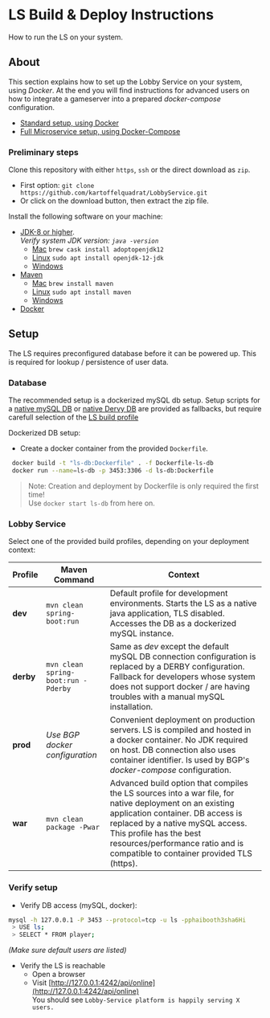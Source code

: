 # LS Build & Deploy Instructions

How to run the LS on your system.

## About

This section explains how to set up the Lobby Service on your system, using *Docker*. At the end you will find instructions for advanced users on how to integrate a gameserver into a prepared *docker-compose* configuration. 

 * [Standard setup, using Docker](#standard-setup)
 * [Full Microservice setup, using Docker-Compose](#advanced-setup)

### Preliminary steps

Clone this repository with either ```https```, ```ssh``` or the direct download as ```zip```.

 * First option: ```git clone https://github.com/kartoffelquadrat/LobbyService.git```
 * Or click on the download button, then extract the zip file.

Install the following software on your machine:

 * [JDK-8 or higher](https://www.oracle.com/java/technologies/javase-jdk14-downloads.html).  
 *Verify system JDK version: ```java -version```*
   * [Mac](https://brew.sh/) ```brew cask install adoptopenjdk12```
   * [Linux](https://linux.die.net/man/8/apt-get) ```sudo apt install openjdk-12-jdk```
   * [Windows](https://www.oracle.com/java/technologies/javase-jdk14-downloads.html)
 * [Maven](https://maven.apache.org/)
   * [Mac](https://brew.sh/) ```brew install maven```
   * [Linux](https://linux.die.net/man/8/apt-get) ```sudo apt install maven```
   * [Windows](https://maven.apache.org/download.cgi)
 * [Docker](https://docs.docker.com/get-docker)

## Setup

The LS requires preconfigured database before it can be powered up. This is required for lookup / persistence of user data.

### Database

The recommended setup is a dockerized mySQL db setup. Setup scripts for a [native mySQL DB](../ls-db-setup.sql) or [native Dervy DB](ls-derby-setup.sql) are provided as fallbacks, but require carefull selection of the [LS build profile](#lobby-service)

Dockerized DB setup:

 * Create a docker container from the provided ```Dockerfile```. 
 ```bash
  docker build -t "ls-db:Dockerfile" . -f Dockerfile-ls-db
  docker run --name=ls-db -p 3453:3306 -d ls-db:Dockerfile
 ```
 
 > Note: Creation and deployment by Dockerfile is only required the first time!  
 Use ```docker start ls-db``` from here on.

### Lobby Service

Select one of the provided build profiles, depending on your deployment context:

| Profile | Maven Command | Context |
|---|---|---|
| **dev** | ```mvn clean  spring-boot:run``` | Default profile for development environments. Starts the LS as a native java application, TLS disabled. Accesses the DB as a dockerized mySQL instance.|
| **derby** | ```mvn clean spring-boot:run -Pderby``` | Same as *dev* except the default mySQL DB connection configuration is replaced by a DERBY configuration. Fallback for developers whose system does not support docker / are having troubles with a manual mySQL installation. |
| **prod** | *Use BGP docker configuration* | Convenient deployment on production servers. LS is compiled and hosted in a docker container. No JDK required on host. DB connection also uses container identifier. Is used by BGP's *docker-compose* configuration. |
| **war** | ```mvn clean package -Pwar``` | Advanced build option that compiles the LS sources into a war file, for native deployment on an existing application container. DB access is replaced by a native mySQL access. This profile has the best resources/performance ratio and is compatible to container provided TLS (https). |

### Verify setup

 * Verify DB access (mySQL, docker):  
```bash
mysql -h 127.0.0.1 -P 3453 --protocol=tcp -u ls -pphaibooth3sha6Hi
 > USE ls;
 > SELECT * FROM player;
```  
*(Make sure default users are listed)*

 * Verify the LS is reachable
   * Open a browser
   * Visit [http://127.0.0.1:4242/api/online](http://127.0.0.1:4242/api/online)  
You should see ```Lobby-Service platform is happily serving X users.```
   

